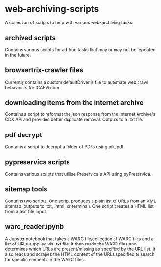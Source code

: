 # web-archiving-scripts

A collection of scripts to help with various web-archiving tasks.

## archived scripts

Contains various scripts for ad-hoc tasks that may or may not be repeated in the future.

## browsertrix-crawler files

Currently contains a custom defaultDriver.js file to automate web crawl behaviours for ICAEW.com

## downloading items from the internet archive

Contains a script to reformat the json response from the Internet Archive's CDX API and provides better duplicate removal. Outputs to a .txt file.

## pdf decrypt

Contains a script to decrypt a folder of PDFs using pikepdf.

## pypreservica scripts

Contains various scripts that utilise Preservica's API using pyPreservica.

## sitemap tools

Contains two scripts. One script produces a plain list of URLs from an XML sitemap (outputs to .txt, .html, or terminal). One script creates a HTML list from a text file input.

## warc_reader.ipynb

A Jupyter notebook that takes a WARC file/collection of WARC files and a list of URLs supplied via .txt file. It then reads the WARC files and determines which URLs are present/missing as specified by the URL list. It also reads and scrapes the HTML content of the URLs specified to search for specific elements in the WARC files.
